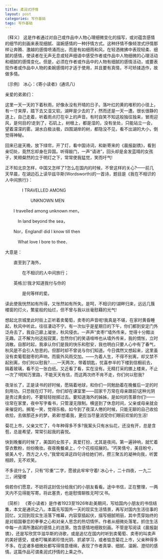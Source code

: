 ```yaml
---
title: 柔润式抒情
layout: post
categories: 写作基础
tags: 写作基础
---
```


〔释义〕 这是作者通过对自己或作品中人物心理细微变化的描写，或对蕴含感情的细节的刻画来表现细腻、温婉感情的一种抒情方式。这种抒情不像倾泄式抒情那样让奔腾、激越的感情喷涌而出，而是有如细雨和风，在轻洒微拂中表现轻柔、细腻的感情，使读者在无声无息或轻声细语中感受作者或作品中人物细微的心理活动和细腻的感情变化。但是，必须在作者或作品中的人物有细腻的感情活动，或要表现作者或作品中人物的柔婉感情时才适于使用，并且要有真情，不可矫揉造作，故做多情。

〔示例〕 冰心：《寄小读者》(通讯八)

亲爱的弟弟们：

这里一天一天的下着秋雨，好像永没有开晴的日子。落叶红的黄的堆积的小径上，有一寸来厚，踏下去又湿又软。湖畔是少去的了，然而还是一天一遭。很长很静的道上，自己走着，听着雨点打在伞上的声音。有时自笑不知这般独往独来，冒雨迎风，是何目的!走到了，石矶上，树根上，都是湿的，没有坐处，只能站立一会，望着濛濛的雾。湖水白极淡极，四围湖岸的树，都隐没不见，看不出湖的大小，倒觉得神秘。

回来已是天晚，放下绿帘，开了灯，看中国诗词，和新寄来的《晨报副镌》，看到亲切处，竟然忘却身在异国。听得敲门，一声“请进”，回头却是金发蓝晴的女孩子，笑颊粲然的立于明灯之下，常常使我猛觉，笑而吁气!

正不知北京怎样，中国又怎样了?怎么在国内的时候，不曾这样的关心?——前几天早晨，在湖边石上读华兹华斯(Wordsworth)的一首诗，题目是《我在不相识的人中间旅行》：

　　　　I TRAVELLED AMONG

　　　　　　UNKNOWN MEN

　　I travelled among unknown men，

　　　In land beyond the sea，

　　Nor，England! did I know till then

　　　What love I bore to thee．

大意是：

　　直至到了海外，

　　　　在不相识的人中间旅行；

　　英格兰!我才知道我付与你的

　　　　是何等样的爱。

读此使我恍然如有所得，又怅然如有所失。是呵，不相识的!湖畔归来，远远几簇楼窗的灯火，繁星般的灿烂，但不曾与我以丝毫慰藉的光气!

想起北京城里此时街上正听着卖葡萄，卖枣的声音呢!我真是不堪，在家时黄昏睡起，秋风中听此，往往凄动不宁。有一次似乎是星期日的下午，你们都到安定门外泛舟去了，我自己廊上凝坐，秋风侵衣。一声声“卖枣!”墙外传来，觉得十分黯淡无趣。正不解为何这般寂寞，忽然你们的笑语喧哗也从墙外传来，我的惆怅，立时消散。自那时起，我承认你们是我的快乐和慰安，我也明白只要人心中有了春气，秋风是不会引人愁思的。但那时却不曾说与你们知道。今日偶然又想起来，这里虽没有卖葡萄甜枣的声响，而窗外风雨交加。——为着人生，不得不别离，却又禁不起别离，你们何以慰我?……一天两次，带着钥匙，忧喜参半的下楼到信橱前去，隔着玻璃，看不见一张白纸。又近看了看，实在没有。无精打采的挪上楼来，不止一次了!明知万里路，不能天天有信，而这两次终不肯不走，你们何以慰我?

夜渐长了，正是读书的好时候，愿隔着地球，和你们一同勉励着在晚餐后一定的时刻用功。只恐我在灯下时，你们却在课室里——回家千万常在母亲跟前!这种光阴是贵过黄金的，不要轻轻抛掷过去。要知道海外的姊姊，是如何的羡慕你们!——往常在家里，夜中写字看书，只管漫无限制。横竖到了休息时间，父亲或母亲就会来催促的。搁笔一笑，觉得乐极。如今到了夜深人倦的时候，只能无聊的自己收拾收拾，去做那还乡的梦。弟弟!想着我，更应当尽量消受你们眼前欢愉的生活!

菊花上市，父亲又忙了，今年种得多不多?我案头只有水仙花，还没有开，总是含苞，总是希望，常常引起我的喜悦。

快到晚餐的时候了，美国的女孩子，真爱打扮，尤其是夜间。第一遍钟响，就忙着穿衣敷粉，纷纷晚妆。夜夜晚餐桌上，个个花枝招展的。“巧笑倩兮，美目盼兮，彼美人兮，西方之人兮。”我曾戏译这四句诗给她们听。攒三聚五的凝神向我，听罢相顾，无不欢笑。

不多说什么了，只有“珍重”二字，愿彼此牢牢守着!
冰心十，二十四夜，一九二三，闭璧楼

倘若你们愿意，不妨将这封信分给我们的小朋友看看。途中书信，正在整理，一两天内不见得能写寄。将此塞责，也是慰情聊胜无呵!又书。

〔简析〕 《寄小读者》是作者1923至1926年赴美期间，写给国内小朋友的书信结集，本文是通讯之八。本篇先写国外一天的现实生活情景，再写对国内生活往事的回忆，又回到现实生活落下帷幕，内容穿插起伏，描写细腻明丽，其中贯穿始终的是对祖国眷恋的拳拳之心和对亲人思念的热切情怀。作者从细微处落笔，抓住生活中每一点滴所激起的感情上的涟漪，饱含感情地细致刻画。不管是写阅读《晨报副镌》，还是写欣赏华滋华斯的诗歌，或是追忆在国内时听到卖葡萄、卖枣的叫卖声的美好感受，或者叮嘱弟弟珍惜光阴、抓紧学习，或者惦念菊花上市，父亲种得多不多。在这诸多细微处都写得情意缠绵，表现了作者真挚、细腻、温婉、澄彻的感情。这篇作品可谓柔润式抒情的上乘之作。 